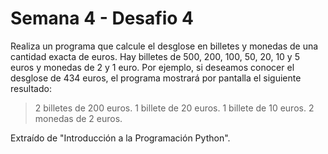 Semana 4 - Desafio 4
====================

Realiza un programa que calcule el desglose en billetes y monedas de una cantidad exacta de euros. Hay billetes de 500, 200, 100, 50, 20, 10 y 5 euros y monedas de 2 y 1 euro.
Por ejemplo, si deseamos conocer el desglose de 434 euros, el programa mostrará por pantalla el siguiente resultado:

> 2 billetes de 200 euros.
> 1 billete de 20 euros.
> 1 billete de 10 euros.
> 2 monedas de 2 euros.

Extraído de "Introducción a la Programación Python".

